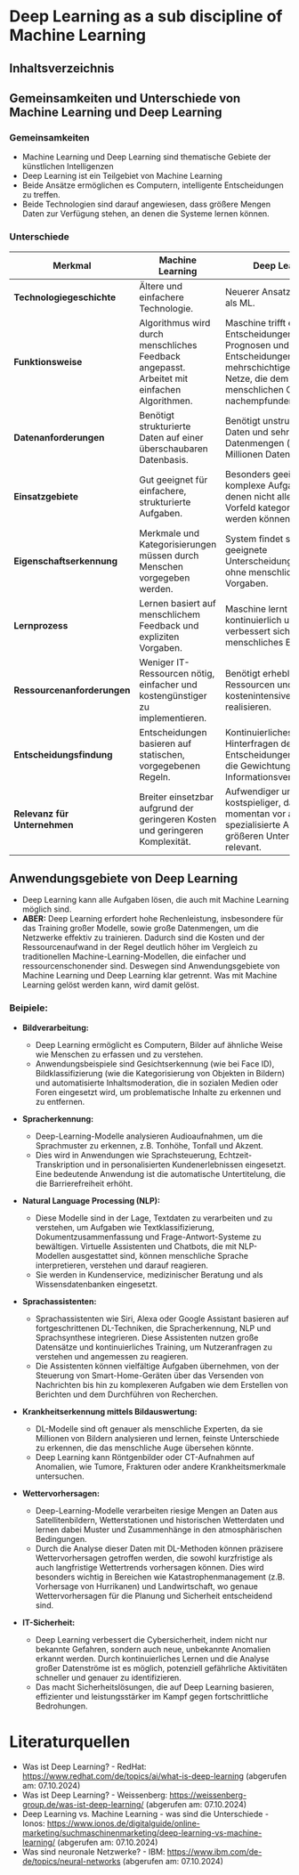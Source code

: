 # Deep Learning as a sub  discipline of Machine Learning

## Inhaltsverzeichnis




## Gemeinsamkeiten und Unterschiede von Machine Learning und Deep Learning

### Gemeinsamkeiten

-	Machine Learning und Deep Learning sind thematische Gebiete der künstlichen Intelligenzen
-	Deep Learning ist ein Teilgebiet von Machine Learning
-	Beide Ansätze ermöglichen es Computern, intelligente Entscheidungen zu treffen.
-	Beide Technologien sind darauf angewiesen, dass größere Mengen Daten zur Verfügung stehen, an denen die Systeme lernen können. 

### Unterschiede

| **Merkmal**                             | **Machine Learning**                                           | **Deep Learning**                                          |
|-----------------------------------------|--------------------------------------------------------------------|-----------------------------------------------------------------|
| **Technologiegeschichte**               | Ältere und einfachere Technologie.                                 | Neuerer Ansatz, komplexer als ML.                              |
| **Funktionsweise**                      | Algorithmus wird durch menschliches Feedback angepasst. Arbeitet mit einfachen Algorithmen.              | Maschine trifft eigene Entscheidungen, erstellt Prognosen und hinterfragt Entscheidungen.  Verwendet mehrschichtige neuronale Netze, die dem menschlichen Gehirn nachempfunden sind. |
| **Datenanforderungen**                  | Benötigt strukturierte Daten auf einer überschaubaren Datenbasis.   | Benötigt unstrukturierte Daten und sehr große Datenmengen (über 100 Millionen Datenpunkte). |
| **Einsatzgebiete**                      | Gut geeignet für einfachere, strukturierte Aufgaben.               | Besonders geeignet für komplexe Aufgaben, bei denen nicht alle Aspekte im Vorfeld kategorisiert werden können. |
| **Eigenschaftserkennung**                  | Merkmale und Kategorisierungen müssen durch Menschen vorgegeben werden. | System findet selbst geeignete Unterscheidungsmerkmale ohne menschliche Vorgaben. |
| **Lernprozess**                         | Lernen basiert auf menschlichem Feedback und expliziten Vorgaben.  | Maschine lernt kontinuierlich und verbessert sich ohne menschliches Eingreifen. |
| **Ressourcenanforderungen**             | Weniger IT-Ressourcen nötig, einfacher und kostengünstiger zu implementieren. | Benötigt erheblich mehr IT-Ressourcen und ist kostenintensiver zu realisieren. |
| **Entscheidungsfindung**                | Entscheidungen basieren auf statischen, vorgegebenen Regeln.       | Kontinuierliches Hinterfragen der Entscheidungen verbessert die Gewichtung der Informationsverknüpfungen. |
| **Relevanz für Unternehmen**            | Breiter einsetzbar aufgrund der geringeren Kosten und geringeren Komplexität. | Aufwendiger und kostspieliger, daher momentan vor allem für spezialisierte Aufgaben in größeren Unternehmen relevant. |


## Anwendungsgebiete von Deep Learning


  - Deep Learning kann alle Aufgaben lösen, die auch mit Machine Learning möglich sind.
  - **ABER:** Deep Learning erfordert hohe Rechenleistung, insbesondere für das Training großer Modelle, sowie große Datenmengen, um die Netzwerke effektiv zu trainieren. Dadurch sind die Kosten und der Ressourcenaufwand in der Regel deutlich höher im Vergleich zu traditionellen Machine-Learning-Modellen, die einfacher und ressourcenschonender sind. 
  Deswegen sind Anwendungsgebiete von Machine Learning und Deep Learning klar getrennt. Was mit Machine Learning gelöst werden kann, wird damit gelöst.

### Beipiele:

  - **Bildverarbeitung:** 
    - Deep Learning ermöglicht es Computern, Bilder auf ähnliche Weise wie Menschen zu erfassen und zu verstehen. 
    - Anwendungsbeispiele sind Gesichtserkennung (wie bei Face ID), Bildklassifizierung (wie die Kategorisierung von Objekten in Bildern) und automatisierte Inhaltsmoderation, die in sozialen Medien oder Foren eingesetzt wird, um problematische Inhalte zu erkennen und zu entfernen.

  - **Spracherkennung:** 
    - Deep-Learning-Modelle analysieren Audioaufnahmen, um die Sprachmuster zu erkennen, z.B. Tonhöhe, Tonfall und Akzent. 
    - Dies wird in Anwendungen wie Sprachsteuerung, Echtzeit-Transkription und in personalisierten Kundenerlebnissen eingesetzt. Eine bedeutende Anwendung ist die automatische Untertitelung, die die Barrierefreiheit erhöht.

  - **Natural Language Processing (NLP):** 
    - Diese Modelle sind in der Lage, Textdaten zu verarbeiten und zu verstehen, um Aufgaben wie Textklassifizierung, Dokumentzusammenfassung und Frage-Antwort-Systeme zu bewältigen. Virtuelle Assistenten und Chatbots, die mit NLP-Modellen ausgestattet sind, können menschliche Sprache interpretieren, verstehen und darauf reagieren. 
    - Sie werden in Kundenservice, medizinischer Beratung und als Wissensdatenbanken eingesetzt.

- **Sprachassistenten:**
     - Sprachassistenten wie Siri, Alexa oder Google Assistant basieren auf fortgeschrittenen DL-Techniken, die Spracherkennung, NLP und Sprachsynthese integrieren. Diese Assistenten nutzen große Datensätze und kontinuierliches Training, um Nutzeranfragen zu verstehen und angemessen zu reagieren. 
     - Die Assistenten können vielfältige Aufgaben übernehmen, von der Steuerung von Smart-Home-Geräten über das Versenden von Nachrichten bis hin zu komplexeren Aufgaben wie dem Erstellen von Berichten und dem Durchführen von Recherchen.
    

- **Krankheitserkennung mittels Bildauswertung:**
    - DL-Modelle sind oft genauer als menschliche Experten, da sie Millionen von Bildern analysieren und lernen, feinste Unterschiede zu erkennen, die das menschliche Auge übersehen könnte. 
    - Deep Learning kann Röntgenbilder oder CT-Aufnahmen auf Anomalien, wie Tumore, Frakturen oder andere Krankheitsmerkmale untersuchen.
  

- **Wettervorhersagen:**
  - Deep-Learning-Modelle verarbeiten riesige Mengen an Daten aus Satellitenbildern, Wetterstationen und historischen Wetterdaten und lernen dabei Muster und Zusammenhänge in den atmosphärischen Bedingungen.
  - Durch die Analyse dieser Daten mit DL-Methoden können präzisere Wettervorhersagen getroffen werden, die sowohl kurzfristige als auch langfristige Wettertrends vorhersagen können. Dies wird besonders wichtig in Bereichen wie Katastrophenmanagement (z.B. Vorhersage von Hurrikanen) und Landwirtschaft, wo genaue Wettervorhersagen für die Planung und Sicherheit entscheidend sind.

- **IT-Sicherheit:**
  - Deep Learning verbessert die Cybersicherheit, indem nicht nur bekannte Gefahren, sondern auch neue, unbekannte Anomalien erkannt werden. Durch kontinuierliches Lernen und die Analyse großer Datenströme ist es möglich, potenziell gefährliche Aktivitäten schneller und genauer zu identifizieren.
  - Das macht Sicherheitslösungen, die auf Deep Learning basieren, effizienter und leistungsstärker im Kampf gegen fortschrittliche Bedrohungen.


# Literaturquellen

- Was ist Deep Learning? - RedHat: https://www.redhat.com/de/topics/ai/what-is-deep-learning (abgerufen am: 07.10.2024)
- Was ist Deep Learning? - Weissenberg: https://weissenberg-group.de/was-ist-deep-learning/ (abgerufen am: 07.10.2024)
- Deep Learning vs. Machine Learning - was sind die Unterschiede - Ionos: https://www.ionos.de/digitalguide/online-marketing/suchmaschinenmarketing/deep-learning-vs-machine-learning/ (abgerufen am: 07.10.2024)
- Was sind neuronale Netzwerke? - IBM: https://www.ibm.com/de-de/topics/neural-networks (abgerufen am: 07.10.2024)